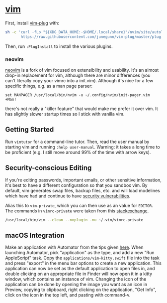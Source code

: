 # [vim](https://www.vim.org/)

First, install [vim-plug](https://github.com/junegunn/vim-plug) with:
```bash
sh -c 'curl -fLo "${XDG_DATA_HOME:-$HOME/.local/share}"/nvim/site/autoload/plug.vim --create-dirs \
       https://raw.githubusercontent.com/junegunn/vim-plug/master/plug.vim'
```

Then, run `:PlugInstall` to install the various plugins.

### neovim
[neovim](https://neovim.io/) is a fork of vim focused on extensibility and
usability. It's an almost drop-in replacement for vim, although there are
minor differences (you can't literally copy your vimrc into a init.vim).
Although it's nice for a few specific things, e.g. as a man page parser:
```shell
set MANPAGER /usr/local/bin/nvim -u ~/.config/nvim/init-pager.vim +Man!
```
there's not really a "killer feature" that would make me prefer it over
vim. It has slightly slower startup times so I stick with vanilla vim.

## Getting Started
Run `vimtutor` for a command-line tutor.
Then, read the user manual by starting vim and running `:help user-manual`.
Warning: it takes a long time to be proficient
(e.g. I still move around 99% of the time with arrow keys).

## Security-conscious Editing
If you're editing passwords, important emails, or other sensitive
information, it's best to have a different configuration so that you
sandbox vim. By default, vim generates swap files, backup files, etc.
and will load modelines which have had and continue to have [security
vulnerabilities](https://lwn.net/Vulnerabilities/20249/).

Alias this to `vim-private`, which you can then use as an value for `EDITOR`.
The commands in `vimrc-private` were taken from this 
[stackexchange](https://vi.stackexchange.com/questions/6177/the-simplest-way-to-start-vim-in-private-mode).
```bash
/usr/local/bin/vim --clean --noplugin -nu ~/.vim/vimrc-private
```

## macOS Integration
Make an application with Automator from the tips given
[here](https://gregrs-uk.github.io/2018-11-01/open-files-neovim-iterm2-macos-finder/).
When launching Automator, pick "application" as the type,
and add a new "Run AppleScript" task.
Copy the `applications/vim-kitty.swift` file into the task and
press "export" in the menu bar options to create a new application.
This application can now be set as the default application to open files in,
and double clicking on an appropriate file in Finder will now open it in a
kitty window, which contains an instance of vim.
Changing the icon of the application can be done by opening the image you want
as an icon in Preview, copying to clipboard, right clicking on the application,
"Get Info", click on the icon in the top left, and pasting with command-v. 

